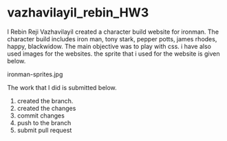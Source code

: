 # vazhavilayil_rebin_HW3
I Rebin Reji Vazhavilayil created a character build website for ironman. The character build includes iron man, tony stark, pepper potts, james rhodes, happy, blackwidow. The main objective was to play with css. i have also used images for the websites. the sprite that i used for the website is given below.

ironman-sprites.jpg


The work that I did is submitted below.

1. created the branch.
2. created the changes
3. commit changes
4. push to the branch
5. submit pull request

